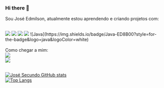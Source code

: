 ### Hi there 👋
Sou José Edmilson, atualmente estou aprendendo e criando projetos com:
<br>
<br>

<img src="https://img.shields.io/badge/React%20Native-20232A?style=for-the-badge&logo=react&logoColor=61DAFB">
<img src="https://img.shields.io/badge/Next.js-000000?style=for-the-badge&logo=nextdotjs&logoColor=white">
<img src="https://img.shields.io/badge/Node.js-339933?style=for-the-badge&logo=nodedotjs&logoColor=white">
<img src="https://img.shields.io/badge/MySQL-4479A1?style=for-the-badge&logo=mysql&logoColor=white">
![Java](https://img.shields.io/badge/Java-ED8B00?style=for-the-badge&logo=java&logoColor=white)




<br>
<br>
Como chegar a mim:
<br>
<a href="https://www.linkedin.com/in/josesecundo"><img src="https://img.shields.io/badge/LinkedIn-0077B5?style=for-the-badge&logo=linkedin&logoColor=white"></a>
<br>
<a href="https://wa.me/+5514998803635"><img src="https://img.shields.io/badge/WhatsApp-25D366?style=for-the-badge&logo=whatsapp&logoColor=white"></a>
<br>
<br>

[![José Secundo GitHub stats](https://github-readme-stats.vercel.app/api?username=josephsecundo)](https://github.com/anuraghazra/github-readme-stats)
<br>
[![Top Langs](https://github-readme-stats.vercel.app/api/top-langs/?username=josephsecundo)](https://github.com/anuraghazra/github-readme-stats)
